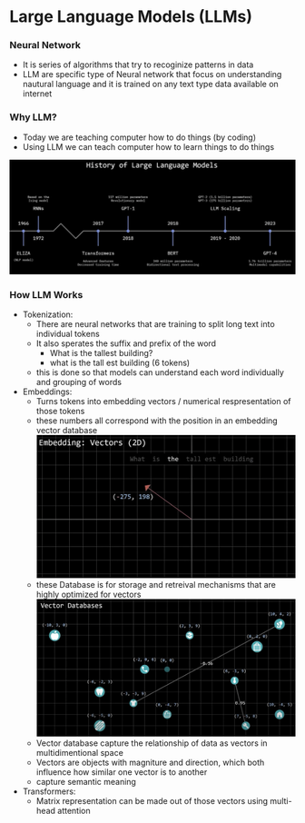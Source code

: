 # Large Language Models (LLMs)

### Neural Network
- It is series of algorithms that try to recoginize patterns in data
- LLM are specific type of Neural network that focus on understanding nautural language and it is trained on any text type data available on internet

### Why LLM?
- Today we are teaching computer how to do things (by coding)
- Using LLM we can teach computer how to learn things to do things

![alt text](images/llm_history.png)

### How LLM Works
- Tokenization:
    - There are neural networks that are training to split long text into individual tokens
    - It also sperates the suffix and prefix of the word
        - What is the tallest building?
        - what is the tall est building (6 tokens)
    - this is done so that models can understand each word individually and grouping of words
- Embeddings:
    - Turns tokens into embedding vectors / numerical respresentation of those tokens
    - these numbers all correspond with the position in an embedding vector database
    ![alt text](images/vector_db.png)
    - these Database is for storage and retreival mechanisms that are highly optimized for vectors
    ![alt text](images/vector_db1.png)
    - Vector database capture the relationship of data as vectors in multidimentional space
    - Vectors are objects with magniture and direction, which both influence how similar one vector is to another
    - capture semantic meaning
- Transformers:
    - Matrix representation can be made out of those vectors using multi-head attention
